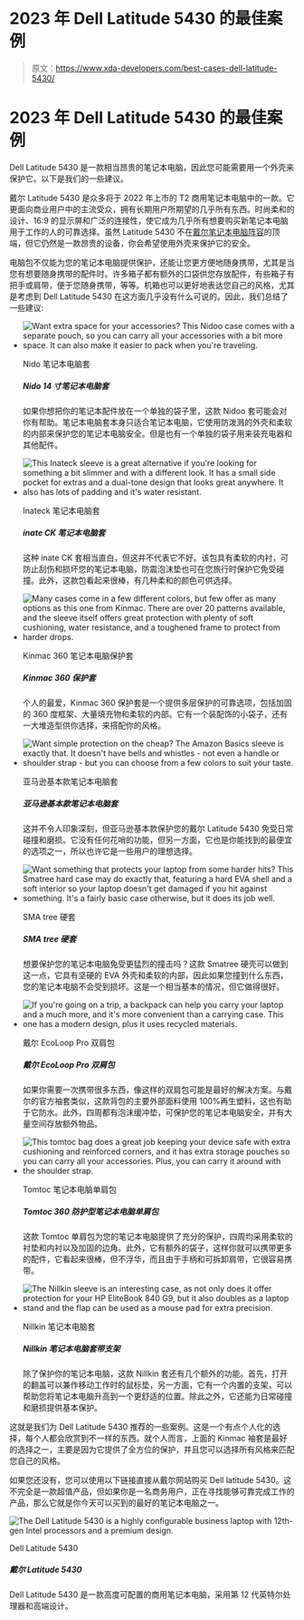 # 2023 年 Dell Latitude 5430 的最佳案例

> 原文：<https://www.xda-developers.com/best-cases-dell-latitude-5430/>

# 2023 年 Dell Latitude 5430 的最佳案例

Dell Latitude 5430 是一款相当昂贵的笔记本电脑，因此您可能需要用一个外壳来保护它。以下是我们的一些建议。

戴尔 Latitude 5430 是众多将于 2022 年上市的 T2 商用笔记本电脑中的一款。它更面向商业用户中的主流受众，拥有长期用户所期望的几乎所有东西。时尚柔和的设计、16:9 的显示屏和广泛的连接性，使它成为几乎所有想要购买新笔记本电脑用于工作的人的可靠选择。虽然 Latitude 5430 不在[戴尔笔记本电脑阵容](https://www.xda-developers.com/best-dell-laptops/)的顶端，但它仍然是一款昂贵的设备，你会希望使用外壳来保护它的安全。

电脑包不仅能为您的笔记本电脑提供保护，还能让您更方便地随身携带，尤其是当您有想要随身携带的配件时。许多箱子都有额外的口袋供您存放配件，有些箱子有把手或肩带，便于您随身携带，等等。机箱也可以更好地表达您自己的风格，尤其是考虑到 Dell Latitude 5430 在这方面几乎没有什么可说的。因此，我们总结了一些建议:

*   <picture>![Want extra space for your accessories? This Nidoo case comes with a separate pouch, so you can carry all your accessories with a bit more space. It can also make it easier to pack when you're traveling.](img/274d392d1212a927670e4c5d8fbd10e8.png)</picture>

    Nido 笔记本电脑套

    ##### Nido 14 寸笔记本电脑套

    如果你想把你的笔记本配件放在一个单独的袋子里，这款 Nidoo 套可能会对你有帮助。笔记本电脑套本身只适合笔记本电脑，它使用防泼溅的外壳和柔软的内部来保护您的笔记本电脑安全。但是也有一个单独的袋子用来装充电器和其他配件。

*   <picture>![This Inateck sleeve is a great alternative if you're looking for something a bit slimmer and with a different look. It has a small side pocket for extras and a dual-tone design that looks great anywhere. It also has lots of padding and it's water resistant.](img/2bf9967d869b9a5e6db90fa3c870722c.png)</picture>

    Inateck 笔记本电脑套

    ##### inate CK 笔记本电脑套

    这种 inate CK 套相当直白，但这并不代表它不好。该包具有柔软的内衬，可防止刮伤和损坏您的笔记本电脑，防震泡沫垫也可在您旅行时保护它免受碰撞。此外，这款包看起来很棒，有几种柔和的颜色可供选择。

*   <picture>![Many cases come in a few different colors, but few offer as many options as this one from Kinmac. There are over 20 patterns available, and the sleeve itself offers great protection with plenty of soft cushioning, water resistance, and a toughened frame to protect from harder drops.](img/811d78c81b2f6aeb2dd2aa613bd31094.png)</picture>

    Kinmac 360 笔记本电脑保护套

    ##### Kinmac 360 保护套

    个人的最爱，Kinmac 360 保护套是一个提供多层保护的可靠选项，包括加固的 360 度框架、大量填充物和柔软的内部。它有一个装配饰的小袋子，还有一大堆造型供你选择，来搭配你的风格。

*   <picture>![Want simple protection on the cheap? The Amazon Basics sleeve is exactly that. It doesn't have bells and whistles - not even a handle or shoulder strap - but you can choose from a few colors to suit your taste.](img/26e1a880d6658009bd794a3a699f8f8a.png)</picture>

    亚马逊基本款笔记本电脑套

    ##### 亚马逊基本款笔记本电脑套

    这并不令人印象深刻，但亚马逊基本款保护您的戴尔 Latitude 5430 免受日常碰撞和磨损。它没有任何花哨的功能，但另一方面，它也是你能找到的最便宜的选项之一，所以也许它是一些用户的理想选择。

*   <picture>![Want something that protects your laptop from some harder hits? This Smatree hard case may do exactly that, featuring a hard EVA shell and a soft interior so your laptop doesn't get damaged if you hit against something. It's a fairly basic case otherwise, but it does its job well.](img/c1202d07acf8883f4c49c77d7c319462.png)</picture>

    SMA tree 硬套

    ##### SMA tree 硬套

    想要保护您的笔记本电脑免受更猛烈的撞击吗？这款 Smatree 硬壳可以做到这一点，它具有坚硬的 EVA 外壳和柔软的内部，因此如果您撞到什么东西，您的笔记本电脑不会受到损坏。这是一个相当基本的情况，但它做得很好。

*   <picture>![If you're going on a trip, a backpack can help you carry your laptop and a much more, and it's more convenient than a carrying case. This one has a modern design, plus it uses recycled materials.](img/94335078b761649356bc488b660d9d99.png)</picture>

    戴尔 EcoLoop Pro 双肩包

    ##### 戴尔 EcoLoop Pro 双肩包

    如果你需要一次携带很多东西，像这样的双肩包可能是最好的解决方案。与戴尔的官方袖套类似，这款背包的主要外部面料使用 100%再生塑料，这也有助于它防水。此外，四周都有泡沫缓冲垫，可保护您的笔记本电脑安全，并有大量空间存放额外物品。

*   <picture>![This tomtoc bag does a great job keeping your device safe with extra cushioning and reinforced corners, and it has extra storage pouches so you can carry all your accessories. Plus, you can carry it around with the shoulder strap.](img/3536064d145d445727816efa66cf0737.png)</picture>

    Tomtoc 笔记本电脑单肩包

    ##### Tomtoc 360 防护型笔记本电脑单肩包

    这款 Tomtoc 单肩包为您的笔记本电脑提供了充分的保护，四周均采用柔软的衬垫和内衬以及加固的边角。此外，它有额外的袋子，这样你就可以携带更多的配件，它看起来很棒，但不浮华，而且由于手柄和可拆卸肩带，它很容易携带。

*   <picture>![The Nillkin sleeve is an interesting case, as not only does it offer protection for your HP EliteBook 840 G9, but it also doubles as a laptop stand and the flap can be used as a mouse pad for extra precision.](img/a2f714151daa1217e2db3283a44d3e68.png)</picture>

    Nillkin 笔记本电脑套

    ##### Nillkin 笔记本电脑套带支架

    除了保护你的笔记本电脑，这款 Nillkin 套还有几个额外的功能。首先，打开的翻盖可以兼作移动工作时的鼠标垫，另一方面，它有一个内置的支架，可以帮助您将笔记本电脑升高到一个更舒适的位置。除此之外，它还能为日常碰撞和磨损提供基本保护。

这就是我们为 Dell Latitude 5430 推荐的一些案例。这是一个有点个人化的选择，每个人都会欣赏到不一样的东西。就个人而言，上面的 Kinmac 袖套是最好的选择之一，主要是因为它提供了全方位的保护，并且您可以选择所有风格来匹配您自己的风格。

如果您还没有，您可以使用以下链接直接从戴尔网站购买 Dell latitude 5430。这不完全是一款超值产品，但如果你是一名商务用户，正在寻找能够可靠完成工作的产品，那么它就是你今天可以买到的最好的笔记本电脑之一。

 <picture>![The Dell Latitude 5430 is a highly configurable business laptop with 12th-gen Intel processors and a premium design.](img/913e277ea38ff546f240b5cc9d6face9.png)</picture> 

Dell Latitude 5430

##### 戴尔 Latitude 5430

Dell Latitude 5430 是一款高度可配置的商用笔记本电脑，采用第 12 代英特尔处理器和高端设计。
